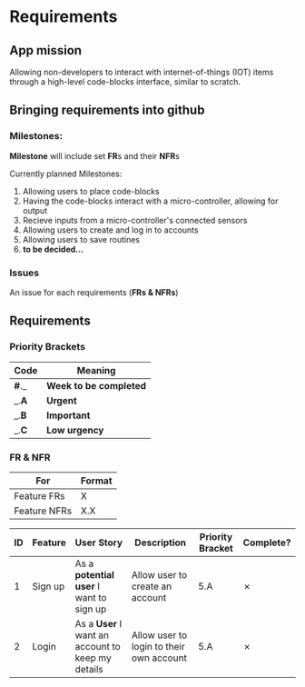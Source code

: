 # Requirements

## App mission

Allowing non-developers to interact with internet-of-things (IOT) items through a high-level code-blocks interface, similar to scratch.

## Bringing requirements into github

### Milestones:

**Milestone** will include set **FR**s and their **NFR**s

Currently planned Milestones:

1. Allowing users to place code-blocks
2. Having the code-blocks interact with a micro-controller, allowing for output
3. Recieve inputs from a micro-controller's connected sensors
4. Allowing users to create and log in to accounts
5. Allowing users to save routines
6. **to be decided...**

### Issues

An issue for each requirements (**FRs & NFRs**)

## Requirements

### Priority Brackets

| Code     | Meaning                  |
| -------- | ------------------------ |
| **#**.\_ | **Week to be completed** |
| \_.**A** | **Urgent**               |
| \_.**B** | **Important**            |
| \_.**C** | **Low urgency**          |

### FR & NFR

| For          | Format |
| ------------ | ------ |
| Feature FRs  | X      |
| Feature NFRs | X.X    |

| ID  | Feature | User Story                                         | Description                              | Priority Bracket | Complete? |
| --- | ------- | -------------------------------------------------- | ---------------------------------------- | ---------------- | --------- |
| 1   | Sign up | As a **potential user** I want to sign up          | Allow user to create an account          | 5.A              | &cross;   |
| 2   | Login   | As a **User** I want an account to keep my details | Allow user to login to their own account | 5.A              | &cross;   |
